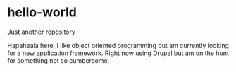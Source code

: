 # hello-world
Just another repository

Hapaheala here, I like object oriented programming but am currently looking for a new application framework. Right now using Drupal but am on the hunt for something not so cumbersome.
